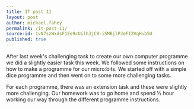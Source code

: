 ```yaml
---
title: IT post 11
layout: post
author: michael.fahey
permalink: /it-post-11/
source-id: 1vN7szWxdsF1Ee9cUilhJjCB-iSMBjlPJeFI2VqHub5U
published: true
---
```

After last week's challenging task to create our own computer programme we did a slightly easier task this week. We followed some instructions on how to make a programme for our micro:bits. We started off with a simple dice programme and then went on to some more challenging tasks.

For each programme, there was an extension task and these were slightly more challenging. Our homework was to go home and spend ½ hour working our way through the different programme instructions.  

